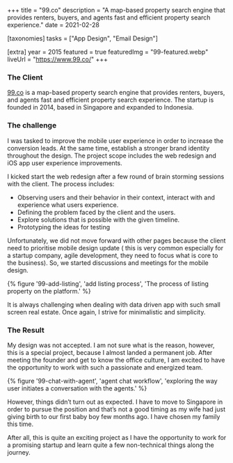 +++
title = "99.co"
description = "A map-based property search engine that provides renters, buyers, and agents fast and efficient property search experience."
date = 2021-02-28

[taxonomies]
tasks = ["App Design", "Email Design"]

[extra]
year = 2015
featured = true
featuredImg = "99-featured.webp"
liveUrl = "https://www.99.co/"
+++

<div class="col-start-3 col-end-9">

### The Client

[99.co](http://99.co/) is a map-based property search engine that provides renters, buyers, and agents fast and efficient property search experience. The startup is founded in 2014, based in Singapore and expanded to Indonesia.

### The challenge

I was tasked to improve the mobile user experience in order to increase the conversion leads. At the same time, establish a stronger brand identity throughout the design. The project scope includes the web redesign and iOS app user experience improvements.

I kicked start the web redesign after a few round of brain storming sessions with the client. The process includes:

- Observing users and their behavior in their context, interact with and experience what users experience.
- Defining the problem faced by the client and the users.
- Explore solutions that is possible with the given timeline.
- Prototyping the ideas for testing

Unfortunately, we did not move forward with other pages because the client need to prioritise mobile design update ( this is very common especially for a startup company, agile development, they need to focus what is core to the business). So, we started discussions and meetings for the mobile design.

</div>

<div class="col-start-2 col-end-10">
{% figure '99-add-listing', 'add listing process', 'The process of listing property on the platform.' %}
</div>

<div class="col-start-3 col-end-9">

It is always challenging when dealing with data driven app with such small screen real estate. Once again, I strive for minimalistic and simplicity.

### The Result

My design was not accepted. I am not sure what is the reason, however, this is a special project, because I almost landed a permanent job. After meeting the founder and get to know the office culture, I am excited to have the opportunity to work with such a passionate and energized team.

</div>
<div class="col-start-2 col-end-10">

{% figure '99-chat-with-agent', 'agent chat workflow', 'exploring the way user initiates a conversation with the agents.' %}

</div>
<div class="col-start-3 col-end-9">

However, things didn’t turn out as expected. I have to move to Singapore in order to pursue the position and that’s not a good timing as my wife had just giving birth to our first baby boy few months ago. I have chosen my family this time.

After all, this is quite an exciting project as I have the opportunity to work for a promising startup and learn quite a few non-technical things along the journey.

</div>
